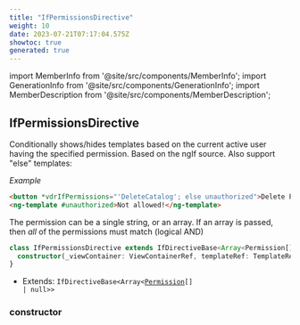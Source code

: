 ```yaml
---
title: "IfPermissionsDirective"
weight: 10
date: 2023-07-21T07:17:04.575Z
showtoc: true
generated: true
---
```

<!-- This file was generated from the Vendure source. Do not modify. Instead, re-run the "docs:build" script -->
import MemberInfo from '@site/src/components/MemberInfo';
import GenerationInfo from '@site/src/components/GenerationInfo';
import MemberDescription from '@site/src/components/MemberDescription';


## IfPermissionsDirective

<GenerationInfo sourceFile="packages/admin-ui/src/lib/core/src/shared/directives/if-permissions.directive.ts" sourceLine="33" packageName="@vendure/admin-ui" />

Conditionally shows/hides templates based on the current active user having the specified permission.
Based on the ngIf source. Also support "else" templates:

*Example*

```html
<button *vdrIfPermissions="'DeleteCatalog'; else unauthorized">Delete Product</button>
<ng-template #unauthorized>Not allowed!</ng-template>
```

The permission can be a single string, or an array. If an array is passed, then _all_ of the permissions
must match (logical AND)

```ts title="Signature"
class IfPermissionsDirective extends IfDirectiveBase<Array<Permission[] | null>> {
  constructor(_viewContainer: ViewContainerRef, templateRef: TemplateRef<any>, dataService: DataService, changeDetectorRef: ChangeDetectorRef)
}
```
* Extends: <code>IfDirectiveBase&#60;Array&#60;<a href='/docs/reference/typescript-api/common/permission#permission'>Permission</a>[] | null&#62;&#62;</code>



<div className="members-wrapper">

### constructor

<MemberInfo kind="method" type="(_viewContainer: ViewContainerRef, templateRef: TemplateRef&#60;any&#62;, dataService: <a href='/docs/reference/admin-ui-api/providers/data-service#dataservice'>DataService</a>, changeDetectorRef: ChangeDetectorRef) => IfPermissionsDirective"   />




</div>
